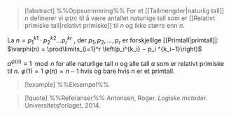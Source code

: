 
> [!abstract] %%Oppsummering%%
> For et [[Tallmengder|naturlig tall]] $n$ definerer vi $\varphi(n)$ til å være antallet naturlige tall som er [[Relativt primiske tall|relativt primiske]] til $n$ og ikke større enn $n$. 

La $n = p_1^{k1}\cdot p_2^{k2}\ldots p_r^{kr}$ , der $p_1, p_2,\ldots , p_r$ er forskjellige [[Primtall|primtall]]:
$\varphi(n) = \prod\limits_{i=1}^r \left(p_i^{k_i} − p_i ^{k_i−1}\right)$ 


$a^{\varphi(n)} \equiv 1 \mod n$ for alle naturlige tall $n$ og alle tall $a$ som er relativt primiske til $n$.
$\varphi(1) = 1$ 
$\varphi(n) = n − 1$ hvis og bare hvis $n$ er et primtall.

> [!example] %%Eksempel%%
> 

> [!quote] %%Referanser%%
>Antonsen, Roger. *Logiske metoder*. Universitetsforlaget, 2014.
